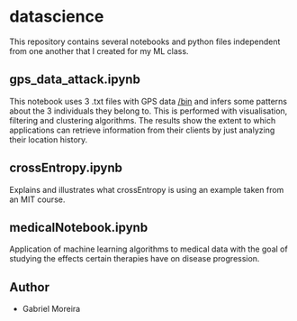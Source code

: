 # datascience

This repository contains several notebooks and python files independent from one another that I created for my ML class.

## gps_data_attack.ipynb
This notebook uses 3 .txt files with GPS data [/bin](https://github.com/gabmoreira/datascience/tree/master/gps_data) and infers some patterns about the 3 individuals they belong to. This is performed with visualisation, filtering and clustering algorithms. The results show the extent to which applications can retrieve information from their clients by just analyzing their location history.

## crossEntropy.ipynb
Explains and illustrates what crossEntropy is using an example taken from an MIT course.

## medicalNotebook.ipynb
Application of machine learning algorithms to medical data with the goal of studying the effects certain therapies have on disease progression.

## Author
* Gabriel Moreira
